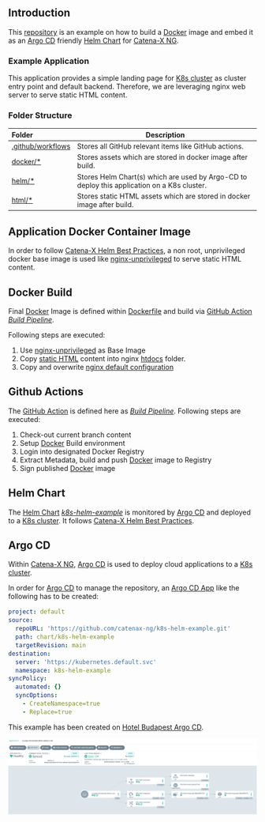 
## Introduction

This [repository](https://github.com/catenax-ng/k8s-example-argo-cd-project) is an example on how to build a [Docker](https://www.docker.com) image and embed it as an [Argo CD](https://argo-cd.readthedocs.io/en/stable/) friendly [Helm Chart](http://helm.sh/) for [Catena-X NG](https://github.com/catenax-ng).

### Example Application

This application provides a simple landing page for [K8s cluster](http://kubernetes.io/) as cluster entry point and default backend. Therefore, we are leveraging nginx web server to serve static HTML content.

### Folder Structure

| Folder              | Description                                               |
|:---------------------|----------------------------------------------------|
| [.github/workflows](.github/workflows/) | Stores all GitHub relevant items like GitHub actions.  |
| [docker/*](docker/)  | Stores assets which are stored in docker image after build. |
| [helm/*](helm/)  | Stores Helm Chart(s) which are used by Argo-CD to deploy this application on a K8s cluster.  |
| [html/*](html/)  | Stores static HTML assets which are stored in docker image after build. |

## Application Docker Container Image

In order to follow [Catena-X Helm Best Practices](https://catenax-ng.github.io/docs/kubernetes-basics/helm), a non root, unprivileged docker base image is used like [nginx-unprivileged](https://hub.docker.com/r/nginxinc/nginx-unprivileged) to serve static HTML content.

## Docker Build

Final [Docker](https://www.docker.com) Image is defined within [Dockerfile](Dockerfile) and build via [GitHub Action](https://docs.github.com/en/actions) *[Build Pipeline](.github/workflows/main.yml)*.

Following steps are executed:
1. Use [nginx-unprivileged](https://hub.docker.com/r/nginxinc/nginx-unprivileged) as Base Image
2. Copy [static HTML](html/) content into nginx [htdocs](https://www.nginx.com/resources/wiki/start/topics/examples/full/) folder.
3. Copy and overwrite [nginx default configuration](docker/default.conf)

## Github Actions

The [GitHub Action](https://docs.github.com/en/actions) is defined here as *[Build Pipeline](.github/workflows/main.yml)*.
Following steps are executed:

1. Check-out current branch content
2. Setup [Docker](https://www.docker.com) Build environment
3. Login into designated Docker Registry
4. Extract Metadata, build and push [Docker](https://www.docker.com) image to Registry
5. Sign published [Docker](https://www.docker.com) image

## Helm Chart

The [Helm Chart](http://helm.sh/) *[k8s-helm-example](chart/k8s-helm-example/)* is monitored by [Argo CD](https://argo-cd.readthedocs.io/en/stable/) and deployed to a [K8s cluster](http://kubernetes.io/).
It follows [Catena-X Helm Best Practices](https://catenax-ng.github.io/docs/kubernetes-basics/helm).

## Argo CD

Within [Catena-X NG](https://github.com/catenax-ng), [Argo CD](https://argo-cd.readthedocs.io/en/stable/) is used to deploy cloud applications to a [K8s cluster](http://kubernetes.io/).

In order for [Argo CD](https://argo-cd.readthedocs.io/en/stable/) to manage the repository, an [Argo CD App](https://argo-cd.readthedocs.io/en/stable/operator-manual/declarative-setup/#applications) like the following has to be created:

```yaml
project: default
source:
  repoURL: 'https://github.com/catenax-ng/k8s-helm-example.git'
  path: chart/k8s-helm-example
  targetRevision: main
destination:
  server: 'https://kubernetes.default.svc'
  namespace: k8s-helm-example
syncPolicy:
  automated: {}
  syncOptions:
    - CreateNamespace=true
    - Replace=true
```

This example has been created on [Hotel Budapest Argo CD](https://argo.demo.catena-x.net/applications).

![](docs/images/argo-cd-app.png)